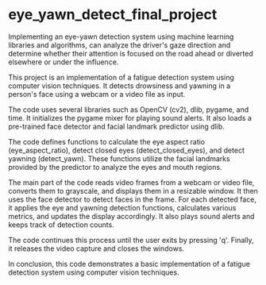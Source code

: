 # eye_yawn_detect_final_project
Implementing an eye-yawn detection system using machine learning libraries and algorithms, can analyze the driver's gaze direction and determine whether their attention is focused on the road ahead or diverted elsewhere or under the influence.


This project is an implementation of a fatigue detection system using computer vision techniques. It detects drowsiness and yawning in a person's face using a webcam or a video file as input.

The code uses several libraries such as OpenCV (cv2), dlib, pygame, and time. It initializes the pygame mixer for playing sound alerts. It also loads a pre-trained face detector and facial landmark predictor using dlib.

The code defines functions to calculate the eye aspect ratio (eye_aspect_ratio), detect closed eyes (detect_closed_eyes), and detect yawning (detect_yawn). These functions utilize the facial landmarks provided by the predictor to analyze the eyes and mouth regions.

The main part of the code reads video frames from a webcam or video file, converts them to grayscale, and displays them in a resizable window. It then uses the face detector to detect faces in the frame. For each detected face, it applies the eye and yawning detection functions, calculates various metrics, and updates the display accordingly. It also plays sound alerts and keeps track of detection counts.

The code continues this process until the user exits by pressing 'q'. Finally, it releases the video capture and closes the windows.

In conclusion, this code demonstrates a basic implementation of a fatigue detection system using computer vision techniques.
